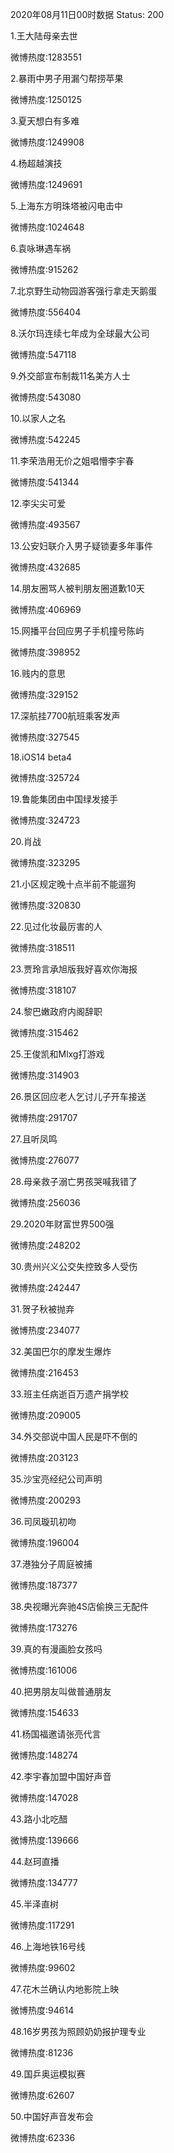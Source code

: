 2020年08月11日00时数据
Status: 200

1.王大陆母亲去世

微博热度:1283551

2.暴雨中男子用漏勺帮捞苹果

微博热度:1250125

3.夏天想白有多难

微博热度:1249908

4.杨超越演技

微博热度:1249691

5.上海东方明珠塔被闪电击中

微博热度:1024648

6.袁咏琳遇车祸

微博热度:915262

7.北京野生动物园游客强行拿走天鹅蛋

微博热度:556404

8.沃尔玛连续七年成为全球最大公司

微博热度:547118

9.外交部宣布制裁11名美方人士

微博热度:543080

10.以家人之名

微博热度:542245

11.李荣浩用无价之姐唱懵李宇春

微博热度:541344

12.李尖尖可爱

微博热度:493567

13.公安妇联介入男子疑锁妻多年事件

微博热度:432685

14.朋友圈骂人被判朋友圈道歉10天

微博热度:406969

15.网播平台回应男子手机撞号陈屿

微博热度:398952

16.贱内的意思

微博热度:329152

17.深航挂7700航班乘客发声

微博热度:327545

18.iOS14 beta4

微博热度:325724

19.鲁能集团由中国绿发接手

微博热度:324723

20.肖战

微博热度:323295

21.小区规定晚十点半前不能遛狗

微博热度:320830

22.见过化妆最厉害的人

微博热度:318511

23.贾玲言承旭版我好喜欢你海报

微博热度:318107

24.黎巴嫩政府内阁辞职

微博热度:315462

25.王俊凯和Mlxg打游戏

微博热度:314903

26.景区回应老人乞讨儿子开车接送

微博热度:291707

27.且听凤鸣

微博热度:276077

28.母亲救子溺亡男孩哭喊我错了

微博热度:256036

29.2020年财富世界500强

微博热度:248202

30.贵州兴义公交失控致多人受伤

微博热度:242447

31.贺子秋被抛弃

微博热度:234077

32.美国巴尔的摩发生爆炸

微博热度:216453

33.班主任病逝百万遗产捐学校

微博热度:209005

34.外交部说中国人民是吓不倒的

微博热度:203123

35.沙宝亮经纪公司声明

微博热度:200293

36.司凤璇玑初吻

微博热度:196004

37.港独分子周庭被捕

微博热度:187377

38.央视曝光奔驰4S店偷换三无配件

微博热度:173276

39.真的有漫画脸女孩吗

微博热度:161006

40.把男朋友叫做普通朋友

微博热度:154633

41.杨国福邀请张亮代言

微博热度:148274

42.李宇春加盟中国好声音

微博热度:147028

43.路小北吃醋

微博热度:139666

44.赵珂直播

微博热度:134777

45.半泽直树

微博热度:117291

46.上海地铁16号线

微博热度:99602

47.花木兰确认内地影院上映

微博热度:94614

48.16岁男孩为照顾奶奶报护理专业

微博热度:81236

49.国乒奥运模拟赛

微博热度:62607

50.中国好声音发布会

微博热度:62336

